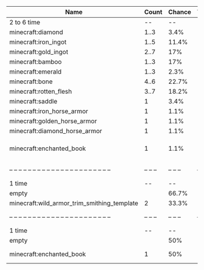 | Name                                        | Count | Chance | Weight | Comment                                    |
| ------------------------------------------- | ----- | ------ | ------ | ------------------------------------------ |
| 2 to 6 time                                 |    -- |     -- |     -- |                                            |
| minecraft:diamond                           |  1..3 |   3.4% |   3/88 |                                            |
| minecraft:iron_ingot                        |  1..5 |  11.4% |  10/88 |                                            |
| minecraft:gold_ingot                        |  2..7 |    17% |  15/88 |                                            |
| minecraft:bamboo                            |  1..3 |    17% |  15/88 |                                            |
| minecraft:emerald                           |  1..3 |   2.3% |   2/88 |                                            |
| minecraft:bone                              |  4..6 |  22.7% |  20/88 |                                            |
| minecraft:rotten_flesh                      |  3..7 |  18.2% |  16/88 |                                            |
| minecraft:saddle                            |     1 |   3.4% |   3/88 |                                            |
| minecraft:iron_horse_armor                  |     1 |   1.1% |   1/88 |                                            |
| minecraft:golden_horse_armor                |     1 |   1.1% |   1/88 |                                            |
| minecraft:diamond_horse_armor               |     1 |   1.1% |   1/88 |                                            |
| minecraft:enchanted_book                    |     1 |   1.1% |   1/88 | enchantments: {level: 30, #on_random_loot} |
| – – – – – – – – – – – – – – – – – – – – – – | – – – | – – –  | – – –  | – – – – – – – – – – – – – – – – – – – – –  |
| 1 time                                      |    -- |     -- |     -- |                                            |
| empty                                       |       |  66.7% |    2/3 |                                            |
| minecraft:wild_armor_trim_smithing_template |     2 |  33.3% |    1/3 |                                            |
| – – – – – – – – – – – – – – – – – – – – – – | – – – | – – –  | – – –  | – – – – – – – – – – – – – – – – – – – – –  |
| 1 time                                      |    -- |     -- |     -- |                                            |
| empty                                       |       |    50% |    1/2 |                                            |
| minecraft:enchanted_book                    |     1 |    50% |    1/2 | enchantments: unbreaking                   |
